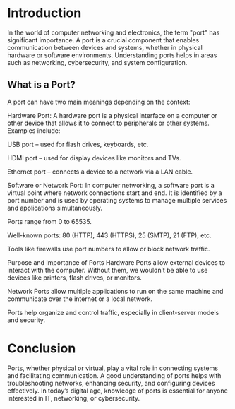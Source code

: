 Introduction
============
In the world of computer networking and electronics, the term "port" has significant importance. A port is a crucial component that enables communication between devices and systems, whether in physical hardware or software environments. Understanding ports helps in areas such as networking, cybersecurity, and system configuration.

What is a Port?
---------------
A port can have two main meanings depending on the context:

Hardware Port: A hardware port is a physical interface on a computer or other device that allows it to connect to peripherals or other systems. Examples include:

USB port – used for flash drives, keyboards, etc.

HDMI port – used for display devices like monitors and TVs.

Ethernet port – connects a device to a network via a LAN cable.

Software or Network Port: In computer networking, a software port is a virtual point where network connections start and end. It is identified by a port number and is used by operating systems to manage multiple services and applications simultaneously.

Ports range from 0 to 65535.

Well-known ports: 80 (HTTP), 443 (HTTPS), 25 (SMTP), 21 (FTP), etc.

Tools like firewalls use port numbers to allow or block network traffic.

Purpose and Importance of Ports
Hardware Ports allow external devices to interact with the computer. Without them, we wouldn’t be able to use devices like printers, flash drives, or monitors.

Network Ports allow multiple applications to run on the same machine and communicate over the internet or a local network.

Ports help organize and control traffic, especially in client-server models and security.

Conclusion
==========
Ports, whether physical or virtual, play a vital role in connecting systems and facilitating communication. A good understanding of ports helps with troubleshooting networks, enhancing security, and configuring devices effectively. In today’s digital age, knowledge of ports is essential for anyone interested in IT, networking, or cybersecurity.
